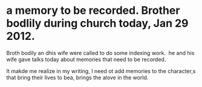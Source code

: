 # a memory to be recorded. Brother bodlily during church today, Jan 29 2012.

Broth bodily an dhis wife were called to do some indexing work.  he and his wife gave talks today about memories that need to be recorded.

It makde me realize in my writing, I need ot add memories to the character,s that bring their lives to bea, brings the alove in the world.
